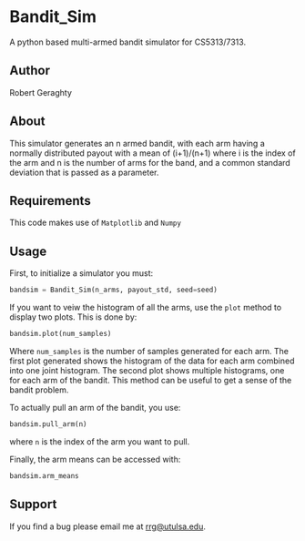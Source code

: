 # Bandit_Sim

A python based multi-armed bandit simulator for CS5313/7313.

## Author

Robert Geraghty

## About

This simulator generates an n armed bandit, with each arm having a normally distributed payout with a mean of (i+1)/(n+1) 
where i is the index of the arm and n is the number of arms for the band, and a common standard deviation that is passed as a parameter.

## Requirements

This code makes use of `Matplotlib` and `Numpy`

## Usage

First, to initialize a simulator you must:

```python
bandsim = Bandit_Sim(n_arms, payout_std, seed=seed)
```
If you want to veiw the histogram of all the arms, use the `plot` method to display two plots. This is done by:
```python
bandsim.plot(num_samples)
```
Where `num_samples` is the number of samples generated for each arm. The first plot generated shows the histogram of the data for each arm combined into one joint histogram.
The second plot shows multiple histograms, one for each arm of the bandit. This method can be useful to get a sense of the bandit problem.

To actually pull an arm of the bandit, you use:
```python
bandsim.pull_arm(n)
```
where `n` is the index of the arm you want to pull.

Finally, the arm means can be accessed with:
```python
bandsim.arm_means
```

## Support

If you find a bug please email me at rrg@utulsa.edu.
